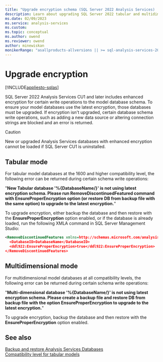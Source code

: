 ```yaml
---
title: "Upgrade encryption schema (SQL Server 2022 Analysis Services) | Microsoft Docs"
description: Learn about upgrading SQL Server 2022 tabular and multidimensional databases to the latest encryption.  
ms.date: 02/09/2023
ms.service: analysis-services
ms.custom:
ms.topic: conceptual
ms.author: owend
ms.reviewer: owend
author: minewiskan
monikerRange: "asallproducts-allversions || >= sql-analysis-services-2022"
---
```

# Upgrade encryption

[!INCLUDE[appliesto-sqlas](../includes/appliesto-sqlas.md)]

SQL Server 2022 Analysis Services CU1 and later includes enhanced encryption for certain write operations to the model database schema. To ensure your model databases use the latest encryption, those databases must be upgraded. If encryption isn't upgraded, certain database schema write operations, such as adding a new data source or altering connection strings are blocked and an error is returned.

> [!CAUTION]
> New or upgraded Analysis Services databases with enhanced encryption cannot be loaded if SQL Server CU1 is uninstalled.

## Tabular mode

For tabular model databases at the 1600 and higher compatibility level, the following error can be returned during certain schema write operations:

"**New Tabular database '%{DatabaseName/}' is not using latest encryption schema. Please run RemoveDiscontinuedFeatured command with EnsureProperEncryption option (or restore DB from backup file with the same option) to upgrade to the latest encryption.**"

To upgrade encryption, either backup the database and then restore with the **EnsureProperEncryption** option enabled, or if the database is already loaded, run the following XMLA command in SQL Server Management Studio:

```xml
<RemoveDiscontinuedFeatures xmlns=http://schemas.microsoft.com/analysisservices/2003/engine xmlns:ddl922=http://schemas.microsoft.com/analysisservices/2022/engine/922>
  <DatabaseID>DatabaseName</DatabaseID>
  <ddl922:EnsureProperEncryption>true</ddl922:EnsureProperEncryption>
</RemoveDiscontinuedFeatures>

```

## Multidimensional mode

For multidimensional model databases at all compatibility levels, the following error can be returned during certain schema write operations:

"**Multi-dimensional database '%{DatabaseName/}' is not using latest encryption schema. Please create a backup file and restore DB from backup file with the option EnsureProperEncryption to upgrade to the latest encryption.**"

To upgrade encryption, backup the database and then restore with the **EnsureProperEncryption** option enabled.



## See also

[Backup and restore Analysis Services Databases](../multidimensional-models/backup-and-restore-of-analysis-services-databases.md)  
[Compatibility level for tabular models](../tabular-models/compatibility-level-for-tabular-models-in-analysis-services.md)  
